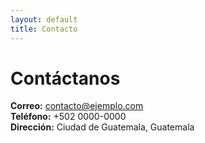 ```yaml
---
layout: default
title: Contacto
---
```


# Contáctanos

**Correo:** contacto@ejemplo.com  
**Teléfono:** +502 0000-0000  
**Dirección:** Ciudad de Guatemala, Guatemala

